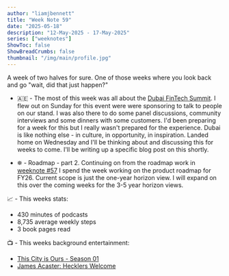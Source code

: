 ```yaml
---
author: "liamjbennett"
title: "Week Note 59"
date: "2025-05-18"
description: "12-May-2025 - 17-May-2025"
series: ["weeknotes"]
ShowToc: false
ShowBreadCrumbs: false
thumbnail: "/img/main/profile.jpg"
---
```


A week of two halves for sure. One of those weeks where you look back and go "wait, did that just happen?"
<p/>

* 🇦🇪 - The most of this week was all about the [Dubai FinTech Summit](https://dubaifintechsummit.com/). I flew out on Sunday for this event were were sponsoring to talk to people on our stand. I was also there to do some panel discussions, community interviews and some dinners with some customers. I'd been preparing for a week for this but I really wasn't prepared for the experience. Dubai is like nothing else - in culture, in opportunity, in inspiration. Landed home on Wednesday and I'll be thinking about and discussing this for weeks to come. I'll be writing up a specific blog post on this shortly.
<p/>

* ⛯ - Roadmap - part 2. Continuing on from the roadmap work in [weeknote #57](/weeknotes/2025-05-03-weeknote-57/) I spend the week working on the product roadmap for FY26. Current scope is just the one-year horizon view. I will expand on this over the coming weeks for the 3-5 year horizon views.
<p/>

📈 - This weeks stats:
* 430 minutes of podcasts
* 8,735 average weekly steps
* 3 book pages read
<p/>

📺 - This weeks background entertainment:
* [This City is Ours - Season 01](https://www.imdb.com/title/tt31438328/)
* [James Acaster: Hecklers Welcome](https://www.imdb.com/title/tt34581142/)